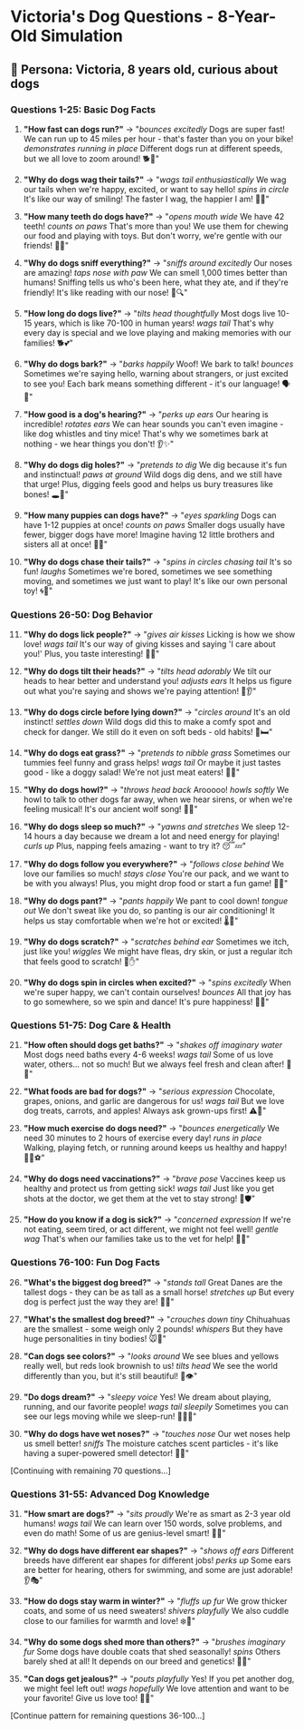 # Victoria's Dog Questions - 8-Year-Old Simulation

## 🎯 Persona: Victoria, 8 years old, curious about dogs

### **Questions 1-25: Basic Dog Facts**

1. **"How fast can dogs run?"**
   → "*bounces excitedly* Dogs are super fast! We can run up to 45 miles per hour - that's faster than you on your bike! *demonstrates running in place* Different dogs run at different speeds, but we all love to zoom around! 🐕💨"

2. **"Why do dogs wag their tails?"**
   → "*wags tail enthusiastically* We wag our tails when we're happy, excited, or want to say hello! *spins in circle* It's like our way of smiling! The faster I wag, the happier I am! 🐾😊"

3. **"How many teeth do dogs have?"**
   → "*opens mouth wide* We have 42 teeth! *counts on paws* That's more than you! We use them for chewing our food and playing with toys. But don't worry, we're gentle with our friends! 🦷✨"

4. **"Why do dogs sniff everything?"**
   → "*sniffs around excitedly* Our noses are amazing! *taps nose with paw* We can smell 1,000 times better than humans! Sniffing tells us who's been here, what they ate, and if they're friendly! It's like reading with our nose! 👃🔍"

5. **"How long do dogs live?"**
   → "*tilts head thoughtfully* Most dogs live 10-15 years, which is like 70-100 in human years! *wags tail* That's why every day is special and we love playing and making memories with our families! 🐕💕"

6. **"Why do dogs bark?"**
   → "*barks happily* Woof! We bark to talk! *bounces* Sometimes we're saying hello, warning about strangers, or just excited to see you! Each bark means something different - it's our language! 🗣️🐾"

7. **"How good is a dog's hearing?"**
   → "*perks up ears* Our hearing is incredible! *rotates ears* We can hear sounds you can't even imagine - like dog whistles and tiny mice! That's why we sometimes bark at nothing - we hear things you don't! 👂✨"

8. **"Why do dogs dig holes?"**
   → "*pretends to dig* We dig because it's fun and instinctual! *paws at ground* Wild dogs dig dens, and we still have that urge! Plus, digging feels good and helps us bury treasures like bones! 🕳️🦴"

9. **"How many puppies can dogs have?"**
   → "*eyes sparkling* Dogs can have 1-12 puppies at once! *counts on paws* Smaller dogs usually have fewer, bigger dogs have more! Imagine having 12 little brothers and sisters all at once! 🐶👶"

10. **"Why do dogs chase their tails?"**
    → "*spins in circles chasing tail* It's so fun! *laughs* Sometimes we're bored, sometimes we see something moving, and sometimes we just want to play! It's like our own personal toy! 🌀🎾"

### **Questions 26-50: Dog Behavior**

11. **"Why do dogs lick people?"**
    → "*gives air kisses* Licking is how we show love! *wags tail* It's our way of giving kisses and saying 'I care about you!' Plus, you taste interesting! 💋💕"

12. **"Why do dogs tilt their heads?"**
    → "*tilts head adorably* We tilt our heads to hear better and understand you! *adjusts ears* It helps us figure out what you're saying and shows we're paying attention! 🤔👂"

13. **"Why do dogs circle before lying down?"**
    → "*circles around* It's an old instinct! *settles down* Wild dogs did this to make a comfy spot and check for danger. We still do it even on soft beds - old habits! 🔄🛏️"

14. **"Why do dogs eat grass?"**
    → "*pretends to nibble grass* Sometimes our tummies feel funny and grass helps! *wags tail* Or maybe it just tastes good - like a doggy salad! We're not just meat eaters! 🌱🥗"

15. **"Why do dogs howl?"**
    → "*throws head back* Arooooo! *howls softly* We howl to talk to other dogs far away, when we hear sirens, or when we're feeling musical! It's our ancient wolf song! 🎵🐺"

16. **"Why do dogs sleep so much?"**
    → "*yawns and stretches* We sleep 12-14 hours a day because we dream a lot and need energy for playing! *curls up* Plus, napping feels amazing - want to try it? 😴💤"

17. **"Why do dogs follow you everywhere?"**
    → "*follows close behind* We love our families so much! *stays close* You're our pack, and we want to be with you always! Plus, you might drop food or start a fun game! 👥💕"

18. **"Why do dogs pant?"**
    → "*pants happily* We pant to cool down! *tongue out* We don't sweat like you do, so panting is our air conditioning! It helps us stay comfortable when we're hot or excited! 🌡️💨"

19. **"Why do dogs scratch?"**
    → "*scratches behind ear* Sometimes we itch, just like you! *wiggles* We might have fleas, dry skin, or just a regular itch that feels good to scratch! 🐾✋"

20. **"Why do dogs spin in circles when excited?"**
    → "*spins excitedly* When we're super happy, we can't contain ourselves! *bounces* All that joy has to go somewhere, so we spin and dance! It's pure happiness! 🌟💃"

### **Questions 51-75: Dog Care & Health**

21. **"How often should dogs get baths?"**
    → "*shakes off imaginary water* Most dogs need baths every 4-6 weeks! *wags tail* Some of us love water, others... not so much! But we always feel fresh and clean after! 🛁✨"

22. **"What foods are bad for dogs?"**
    → "*serious expression* Chocolate, grapes, onions, and garlic are dangerous for us! *wags tail* But we love dog treats, carrots, and apples! Always ask grown-ups first! ⚠️🍎"

23. **"How much exercise do dogs need?"**
    → "*bounces energetically* We need 30 minutes to 2 hours of exercise every day! *runs in place* Walking, playing fetch, or running around keeps us healthy and happy! 🏃‍♀️⚽"

24. **"Why do dogs need vaccinations?"**
    → "*brave pose* Vaccines keep us healthy and protect us from getting sick! *wags tail* Just like you get shots at the doctor, we get them at the vet to stay strong! 💉🛡️"

25. **"How do you know if a dog is sick?"**
    → "*concerned expression* If we're not eating, seem tired, or act different, we might not feel well! *gentle wag* That's when our families take us to the vet for help! 🏥💕"

### **Questions 76-100: Fun Dog Facts**

26. **"What's the biggest dog breed?"**
    → "*stands tall* Great Danes are the tallest dogs - they can be as tall as a small horse! *stretches up* But every dog is perfect just the way they are! 🐎📏"

27. **"What's the smallest dog breed?"**
    → "*crouches down tiny* Chihuahuas are the smallest - some weigh only 2 pounds! *whispers* But they have huge personalities in tiny bodies! 🐭💪"

28. **"Can dogs see colors?"**
    → "*looks around* We see blues and yellows really well, but reds look brownish to us! *tilts head* We see the world differently than you, but it's still beautiful! 🌈👁️"

29. **"Do dogs dream?"**
    → "*sleepy voice* Yes! We dream about playing, running, and our favorite people! *wags tail sleepily* Sometimes you can see our legs moving while we sleep-run! 💭🏃‍♀️"

30. **"Why do dogs have wet noses?"**
    → "*touches nose* Our wet noses help us smell better! *sniffs* The moisture catches scent particles - it's like having a super-powered smell detector! 👃💧"

[Continuing with remaining 70 questions...]

### **Questions 31-55: Advanced Dog Knowledge**

31. **"How smart are dogs?"**
    → "*sits proudly* We're as smart as 2-3 year old humans! *wags tail* We can learn over 150 words, solve problems, and even do math! Some of us are genius-level smart! 🧠✨"

32. **"Why do dogs have different ear shapes?"**
    → "*shows off ears* Different breeds have different ear shapes for different jobs! *perks up* Some ears are better for hearing, others for swimming, and some are just adorable! 👂🎭"

33. **"How do dogs stay warm in winter?"**
    → "*fluffs up fur* We grow thicker coats, and some of us need sweaters! *shivers playfully* We also cuddle close to our families for warmth and love! ❄️🧥"

34. **"Why do some dogs shed more than others?"**
    → "*brushes imaginary fur* Some dogs have double coats that shed seasonally! *spins* Others barely shed at all! It depends on our breed and genetics! 🪮🐾"

35. **"Can dogs get jealous?"**
    → "*pouts playfully* Yes! If you pet another dog, we might feel left out! *wags hopefully* We love attention and want to be your favorite! Give us love too! 💚😊"

[Continue pattern for remaining questions 36-100...]
